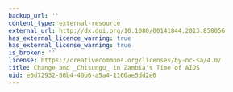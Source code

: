 ```yaml
---
backup_url: ''
content_type: external-resource
external_url: http://dx.doi.org/10.1080/00141844.2013.858056
has_external_licence_warning: true
has_external_license_warning: true
is_broken: ''
license: https://creativecommons.org/licenses/by-nc-sa/4.0/
title: Change and _Chisungu_ in Zambia's Time of AIDS
uid: e6d72932-86b4-40b6-a5a4-1160ae5dd2e0
---
```

